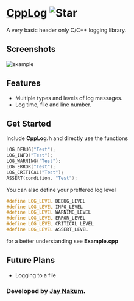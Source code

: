 # [CppLog](https://github.com/JayNakum/CppLog) ![Star](https://img.shields.io/github/stars/JayNakum/CppLog?style=social)
A very basic header only C/C++ logging library.  

## Screenshots
![example](https://user-images.githubusercontent.com/45930809/192085591-249148c3-6738-420d-9f0d-82d82f74f4e3.png)

## Features
- Multiple types and levels of log messages.
- Log time, file and line number.

## Get Started
Include **CppLog.h** and directly use the functions
```cpp
LOG_DEBUG("Test");
LOG_INFO("Test");
LOG_WARNING("Test");
LOG_ERROR("Test");
LOG_CRITICAL("Test");
ASSERT(condition, "Test");
```
You can also define your preffered log level
```cpp
#define LOG_LEVEL DEBUG_LEVEL
#define LOG_LEVEL INFO_LEVEL
#define LOG_LEVEL WARNING_LEVEL
#define LOG_LEVEL ERROR_LEVEL
#define LOG_LEVEL CRITICAL_LEVEL
#define LOG_LEVEL ASSERT_LEVEL
```
for a better understanding see **Example.cpp**

## Future Plans
- Logging to a file

### Developed by [Jay Nakum](https://jaynakum.github.io/).
